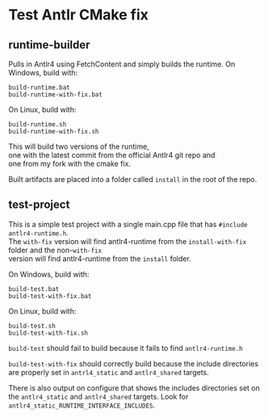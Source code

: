 # Test Antlr CMake fix

## runtime-builder

Pulls in Antlr4 using FetchContent and simply builds the runtime.
On Windows, build with:  
```
build-runtime.bat
build-runtime-with-fix.bat
```  
On Linux, build with:  
```
build-runtime.sh
build-runtime-with-fix.sh
```
This will build two versions of the runtime,  
one with the latest commit from the official Antlr4 git repo and  
one from my fork with the cmake fix.

Built artifacts are placed into a folder called `install` in the root of the repo.

## test-project

This is a simple test project with a single main.cpp file that has `#include antlr4-runtime.h`.  
The `with-fix` version will find antlr4-runtime from the `install-with-fix` folder and the non-`with-fix`  
version will find antlr4-runtime from the `install` folder.

On Windows, build with:  
```
build-test.bat
build-test-with-fix.bat
```  
On Linux, build with:  
```
build-test.sh
build-test-with-fix.sh
```

`build-test` should fail to build because it fails to find `antlr4-runtime.h`

`build-test-with-fix` should correctly build because the include directories are 
properly set in `antrl4_static` and `antlr4_shared` targets.

There is also output on configure that shows the includes directories set on the 
`antlr4_static` and `antlr4_shared` targets. Look for `antlr4_static_RUNTIME_INTERFACE_INCLUDES`.
